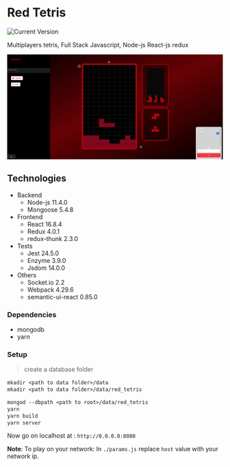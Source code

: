 # Red Tetris
![Current Version](https://img.shields.io/badge/version-0.1.1-green.svg)

Multiplayers tetris, Full Stack Javascript, Node-js React-js redux 

![red tetris](./img/multi_in_game.png)

## Technologies
* Backend
    * Node-js 11.4.0
    * Mongoose 5.4.8
* Frontend 
    * React 16.8.4
    * Redux 4.0.1
    * redux-thunk 2.3.0
* Tests
    * Jest 24.5.0
    * Enzyme 3.9.0
    * Jsdom 14.0.0
* Others
    * Socket.io 2.2
    * Webpack 4.29.6
    * semantic-ui-react 0.85.0

### Dependencies
* mongodb
* yarn

### Setup
> create a database folder
```
mkadir <path to data folder>/data
mkadir <path to data folder>/data/red_tetris
```
```
mongod --dbpath <path to root>/data/red_tetris
yarn
yarn build
yarn server 
```

Now go on localhost at : `http://0.0.0.0:8080`


**Note**: To play on your network:
In `./params.js` replace `host` value with your network ip. 
